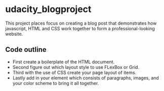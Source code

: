 # udacity_blogproject
This project places focus on creating a blog  post that demonstrates how javascript, 
HTML and CSS work together to form a professional-looking website.
## Code outline
* First create a boilerplate of the HTML document.
* Second figure out which layout style to use FLexBox or Grid.
* Third with the use of CSS create your page layout of items.
* Lastly add in your element which consists of paragraphs, images, and your color scheme to bring it all together.
